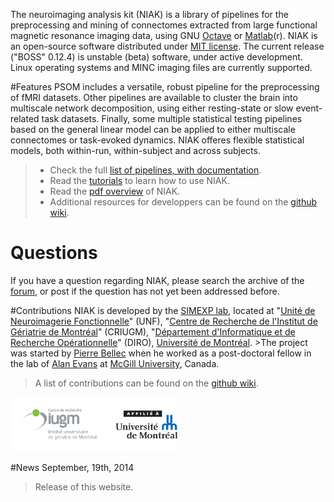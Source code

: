 The neuroimaging analysis kit (NIAK) is a library of pipelines for the preprocessing and mining of connectomes extracted from large functional magnetic resonance imaging data, using GNU [Octave](http://www.gnu.org/software/octave/) or [Matlab](http://www.mathworks.com/)(r). NIAK is an open-source software distributed under [MIT license](http://opensource.org/licenses/MIT). The current release ("BOSS" 0.12.4) is unstable (beta) software, under active development. Linux operating systems and MINC imaging files are currently supported. 

#Features
PSOM includes a versatile, robust pipeline for the preprocessing of fMRI datasets. Other pipelines are available to cluster the brain into multiscale network decomposition, using either resting-state or slow event-related task datasets. Finally, some multiple statistical testing pipelines based on the general linear model can be applied to either multiscale connectomes or task-evoked dynamics. NIAK offeres flexible statistical models, both within-run, within-subject and across subjects.
> * Check the full [list of pipelines, with documentation](niak_pipelines.html).
> * Read the [tutorials](niak_tutorials.html) to learn how to use NIAK.
> * Read the [pdf overview](https://niak.googlecode.com/svn/user_guide/user_guide_0.6.5c/niak_user.pdf) of NIAK. 
> * Additional resources for developpers can be found on the [github wiki](https://github.com/simexp/niak/wiki).

# Questions
If you have a question regarding NIAK, please search the archive of the [forum](http://www.nitrc.org/forum/forum.php?forum_id=1821), or post if the question has not yet been addressed before. 

#Contributions
NIAK is developed by the [SIMEXP lab](http://simexp-lab.org), located at "[Unité de Neuroimagerie Fonctionnelle](http://www.unf-montreal.ca/)" (UNF), "[Centre de Recherche de l'Institut de Gériatrie de Montréal](http://www.criugm.qc.ca/)" (CRIUGM), "[Département d'Informatique et de Recherche Opérationnelle](http://www.iro.umontreal.ca/)" (DIRO), [Université de Montréal](http://www.umontreal.ca/). >The project was started by [Pierre Bellec](http://simexp-lab.org/brainwiki/doku.php?id=pierrebellec) when he worked as a post-doctoral fellow in the lab of [Alan Evans](http://www.bic.mni.mcgill.ca/~alan/) at [McGill University](http://www.mcgill.ca/), Canada. 
>A list of contributions can be found on the [github wiki](https://github.com/simexp/niak/wiki).

![UDM and CRIUGM](logos_criugm_udm.png)

#News
September, 19th, 2014
>Release of this website.
